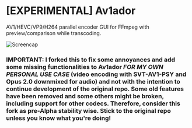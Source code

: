 # [EXPERIMENTAL] Av1ador

AV1/HEVC/VP9/H264 parallel encoder GUI for FFmpeg with preview/comparison while transcoding.

![Screencap](https://user-images.githubusercontent.com/58743577/232954724-665add5b-6c96-47a4-b8ea-9d5dedcfb0fd.png)

### IMPORTANT: I forked this to fix some annoyances and add some missing functionalities to Av1ador _FOR MY OWN PERSONAL USE CASE_ (video encoding with SVT-AV1-PSY and Opus 2.0 downmixed for audio) and not with the intention to continue development of the original repo. Some old features have been removed and some others might be broken, including support for other codecs. Therefore, consider this fork as pre-Alpha stability wise. Stick to the original repo unless you know what you're doing!
